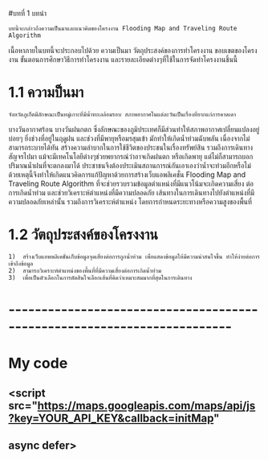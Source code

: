 ﻿#บทที่ 1 บทนำ

	บทนี้จะกล่าวถึงความเป็นมาและแนวคิดของโครงงาน Flooding Map and Traveling Route Algorithm 
เนื้อหาภายในบทนี้จะประกอบไปด้วย ความเป็นมา วัตถุประสงค์ของการทำโครงงาน ขอบเขตของโครงงาน ขั้นตอนการศึกษาวิธีการทำโครงงาน 
และรายละเอียดต่างๆที่ใช้ในการจัดทำโครงงานชิ้นนี้

# 1.1 ความป็นมา
 	จังหวัดภูเก็ตมีลักษณะเป็นหมู่เกาะที่มีน้ำทะเลล้อมรอบ สภาพอากาศในแต่ละวันเป็นเรื่องที่ยากแก่การคาดเดา 
บางวันอากาศร้อน บางวันฝนกตก ซึ่งลักษณะของภูมิประเทศก็มีส่วนทำให้สภาพอากาศเปลี่ยนแปลงอยู่บ่อยๆ ยิ่งช่วงที่อยู่ในฤดูฝน 
และช่วงที่มีพายุหรือมรสุมเข้า มักทำให้เกิดน้ำท่วมฉับพลัน เนื่องจากไม่สามารถระบายได้ทัน สร้างความลำบากในการใช้ชีวิตของประชนในเรื่องทรัพย์สิน 
รวมถึงการเดินทางสัญจรไปมา แม้จะมีเทคโนโลยีต่างๆช่วยพยากรณ์ว่าอาจเกิดฝนตก หรือเกิดพายุ แต่ไม่ก็สามารถบอกปริมาณน้ำฝนที่จะตกลงมาได้ 
ประชาชนจึงต้องประเมินสถานการณ์กันเอาเองว่าน้ำจะท่วมอีกหรือไม่ ด้วยเหตุนี้จึงทำให้เกิดแนวคิดการแก้ปัญหาด้วยการสร้างเว็บแอพลิเคชั่น 
Flooding Map and Traveling Route Algorithm ที่จะช่วยรวบรวมข้อมูลตำแหน่งที่มีแนวโน้มจะเกิดความเสี่ยง
ต่อการเกิดน้ำท่วม และช่วยวิเคราะห์ตำแหน่งที่มีความปลอดภัย เส้นทางในการเดินทางไปยังตำแหน่งที่มีความปลอดภัยเหล่านั้น รวมถึงการวิเคราะห์ตำแหน่ง
โดยการกำหนดระยะทางหรือความสูงของพื้นที่

# 1.2 วัตถุประสงค์ของโครงงาน
	1)  สร้างเว็บแอพพลิเคชั่นเก็บข้อมูลจุดเสี่ยงต่อการถูกน้ำท่วม เพื่อแสดงข้อมูลให้มีความน่าสนใจขึ้น ทำให้ง่ายต่อการเข้าถึงข้อมูล
	2)  สามารถวิเคราะห์ตำแหน่งของพื้นที่ที่มีความเสี่ยงต่อการเกิดน้ำท่วม
	3)  เพื่อเป็นตัวเลือกในการตัดสินใจเลือกเส้นที่คิดว่าเหมาะสมมากที่สุดในการเดินทาง

# ------------------------------------------------------------------------
# My code

## <!DOCTYPE html>
## <html>
##   <head>
##     <title>Simple Map</title>
##     <meta name="viewport" content="initial-scale=1.0">
##     <meta charset="utf-8">
##     <style>
##       /* Always set the map height explicitly to define the size of the div
##        * element that contains the map. */
##       #map {
##         height: 100%;
##       }
##       /* Optional: Makes the sample page fill the window. */
##       html, body {
##         height: 100%;
##         margin: 0;
##         padding: 0;
##       }
##     </style>
##   </head>
##   <body>
##     <div id="map"></div>
##     <script>
##       var map;
##       function initMap() {
##         map = new google.maps.Map(document.getElementById('map'), {
##           center: {lat: -34.397, lng: 150.644},
##           zoom: 8
##         });
##       }
##     </script>
##     <script src="https://maps.googleapis.com/maps/api/js?key=YOUR_API_KEY&callback=initMap"
##     async defer></script>
##   </body>
## </html>